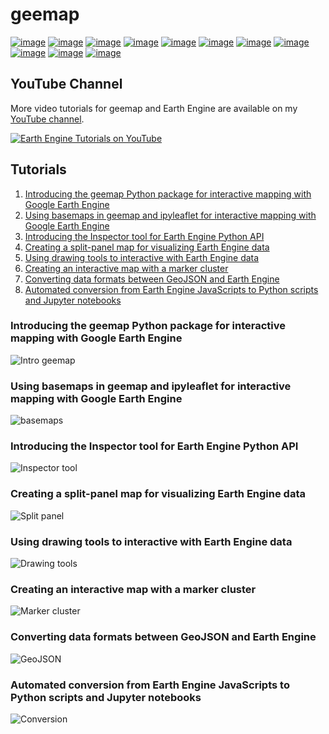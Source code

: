 
# geemap

[![image](https://colab.research.google.com/assets/colab-badge.svg)](https://gishub.org/geemap-colab)
[![image](https://mybinder.org/badge_logo.svg)](https://mybinder.org/v2/gh/giswqs/geemap/master)
[![image](https://binder.pangeo.io/badge_logo.svg)](https://binder.pangeo.io/v2/gh/giswqs/geemap/master)
[![image](https://img.shields.io/pypi/v/geemap.svg)](https://pypi.python.org/pypi/geemap)
[![image](https://img.shields.io/conda/vn/conda-forge/geemap.svg)](https://anaconda.org/conda-forge/geemap)
[![image](https://pepy.tech/badge/geemap)](https://pepy.tech/project/geemap)
[![image](https://img.shields.io/travis/giswqs/geemap.svg)](https://travis-ci.com/giswqs/geemap)
[![image](https://readthedocs.org/projects/geemap/badge/?version=latest)](https://geemap.readthedocs.io/en/latest/?badge=latest)
[![image](https://img.shields.io/badge/YouTube-GEE%20Tutorials-red)](https://gishub.org/geemap)
[![image](https://img.shields.io/twitter/follow/giswqs?style=social%20%20%20%20..%20image::%20https://readthedocs.org/projects/geemap/badge/?version=latest)](https://twitter.com/giswqs)
[![image](https://img.shields.io/badge/License-MIT-yellow.svg)](https://opensource.org/licenses/MIT)

## YouTube Channel

More video tutorials for geemap and Earth Engine are available on my [YouTube channel](https://www.youtube.com/c/QiushengWu).

[![Earth Engine Tutorials on YouTube](https://i.imgur.com/qIGmd0L.png)](https://www.youtube.com/c/QiushengWu)

## Tutorials

1. [Introducing the geemap Python package for interactive mapping with Google Earth Engine](#introducing-the-geemap-python-package-for-interactive-mapping-with-google-earth-engine)
2. [Using basemaps in geemap and ipyleaflet for interactive mapping with Google Earth Engine](#using-basemaps-in-geemap-and-ipyleaflet-for-interactive-mapping-with-google-earth-engine)
3. [Introducing the Inspector tool for Earth Engine Python API](#introducing-the-inspector-tool-for-earth-engine-python-api)
4. [Creating a split-panel map for visualizing Earth Engine data](#creating-a-split-panel-map-for-visualizing-earth-engine-data)
5. [Using drawing tools to interactive with Earth Engine data](http://localhost:6419/#using-drawing-tools-to-interactive-with-earth-engine-data)
6. [Creating an interactive map with a marker cluster](http://localhost:6419/#creating-an-interactive-map-with-a-marker-cluster)
7. [Converting data formats between GeoJSON and Earth Engine](#converting-data-formats-between-geojson-and-earth-engine)
8. [Automated conversion from Earth Engine JavaScripts to Python scripts and Jupyter notebooks](#automated-conversion-from-earth-engine-javascripts-to-python-scripts-and-jupyter-notebooks)

### Introducing the geemap Python package for interactive mapping with Google Earth Engine

![Intro geemap](https://i.imgur.com/pI39k7v.gif)

### Using basemaps in geemap and ipyleaflet for interactive mapping with Google Earth Engine

![basemaps](https://i.imgur.com/P5B2f7p.gif)

### Introducing the Inspector tool for Earth Engine Python API

![Inspector tool](https://i.imgur.com/8d77gtI.gif)

### Creating a split-panel map for visualizing Earth Engine data

![Split panel](https://i.imgur.com/kql7pC3.gif)

### Using drawing tools to interactive with Earth Engine data

![Drawing tools](https://i.imgur.com/Lm5pDUr.gif)

### Creating an interactive map with a marker cluster

![Marker cluster](https://i.imgur.com/GF4cOqh.gif)

### Converting data formats between GeoJSON and Earth Engine

![GeoJSON](https://i.imgur.com/hVPmUG1.gif)

### Automated conversion from Earth Engine JavaScripts to Python scripts and Jupyter notebooks

![Conversion](https://i.imgur.com/BW0zJnN.gif)